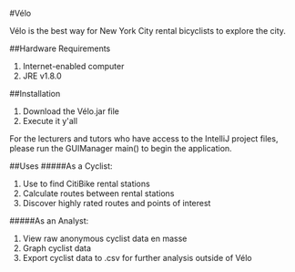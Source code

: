 #Vélo

Vélo is the best way for New York City rental bicyclists to explore the city.

##Hardware Requirements

1. Internet-enabled computer
2. JRE v1.8.0

##Installation

1. Download the Vélo.jar file
2. Execute it y'all

For the lecturers and tutors who have access to the IntelliJ project files, 
please run the GUIManager main() to begin the application.

##Uses
#####As a Cyclist:
1. Use to find CitiBike rental stations
2. Calculate routes between rental stations
3. Discover highly rated routes and points of interest

#####As an Analyst:
1. View raw anonymous cyclist data en masse
2. Graph cyclist data
3. Export cyclist data to .csv for further analysis outside of Vélo